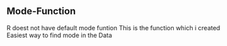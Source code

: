 ## Mode-Function

R doest not have default mode funtion 
This is the function which i created Easiest way to find mode in the Data 
